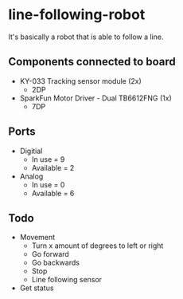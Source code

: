 # line-following-robot

It's basically a robot that is able to follow a line.

## Components connected to board

- KY-033 Tracking sensor module (2x)
  - 2DP
- SparkFun Motor Driver - Dual TB6612FNG (1x)
  - 7DP

## Ports

- Digitial
  - In use = 9
  - Available = 2
- Analog
  - In use = 0
  - Available = 6

## Todo

- Movement
  - Turn x amount of degrees to left or right
  - Go forward
  - Go backwards
  - Stop
  - Line following sensor
- Get status
